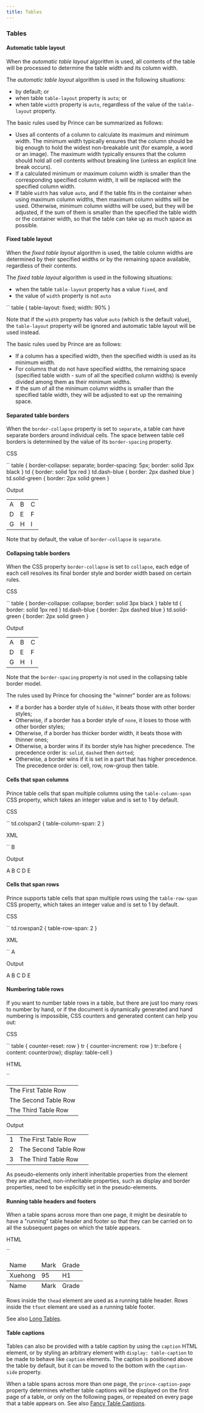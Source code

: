 ```yaml
---
title: Tables
---
```


### Tables

#### Automatic table layout

When the *automatic table layout* algorithm is used, all contents of the table will be processed to determine the table width and its column width.

The *automatic table layout* algorithm is used in the following situations:

-   by default; or
-   when table `table-layout` property is `auto`; or
-   when table `width` property is `auto`, regardless of the value of the `table-layout` property.

The basic rules used by Prince can be summarized as follows:

-   Uses all contents of a column to calculate its maximum and minimum width. The minimum width typically ensures that the column should be big enough to hold the widest non-breakable unit (for example, a word or an image). The maximum width typically ensures that the column should hold all cell contents without breaking line (unless an explicit line break occurs).
-   If a calculated minimum or maximum column width is smaller than the corresponding specified column width, it will be replaced with the specified column width.
-   If table `width` has value `auto`, and if the table fits in the container when using maximum column widths, then maximum column widths will be used. Otherwise, minimum column widths will be used, but they will be adjusted, if the sum of them is smaller than the specified the table width or the container width, so that the table can take up as much space as possible.

#### Fixed table layout

When the *fixed table layout* algorithm is used, the table column widths are determined by their specified widths or by the remaining space available, regardless of their contents.

The *fixed table layout* algorithm is used in the following situations:

-   when the table `table-layout` property has a value `fixed`, and
-   the value of `width` property is not `auto`

``
    table {
        table-layout: fixed;
        width: 90%
    }

Note that if the `width` property has value `auto` (which is the default value), the `table-layout` property will be ignored and automatic table layout will be used instead.

The basic rules used by Prince are as follows:

-   If a column has a specified width, then the specified width is used as its minimum width.
-   For columns that do not have specified widths, the remaining space (specified table width - sum of all the specified column widths) is evenly divided among them as their minimum widths.
-   If the sum of all the minimum column widths is smaller than the specified table width, they will be adjusted to eat up the remaining space.

#### Separated table borders

When the `border-collapse` property is set to `separate`, a table can have separate borders around individual cells. The space between table cell borders is determined by the value of its `border-spacing` property.

CSS

``
    table {
        border-collapse: separate;
        border-spacing: 5px;
        border: solid 3px black
    }
    td { border: solid 1px red }
    td.dash-blue  { border: 2px dashed blue }
    td.solid-green { border: 2px solid green }

Output

|     |     |     |
|-----|-----|-----|
| A   | B   | C   |
| D   | E   | F   |
| G   | H   | I   |

Note that by default, the value of `border-collapse` is `separate`.

#### Collapsing table borders

When the CSS property `border-collapse` is set to `collapse`, each edge of each cell resolves its final border style and border width based on certain rules.

CSS

``
    table {
        border-collapse: collapse;
        border: solid 3px black
    }
    table td { border: solid 1px red }
    td.dash-blue  { border: 2px dashed blue }
    td.solid-green { border: 2px solid green }

Output

|     |     |     |
|-----|-----|-----|
| A   | B   | C   |
| D   | E   | F   |
| G   | H   | I   |

Note that the `border-spacing` property is not used in the collapsing table border model.

The rules used by Prince for choosing the "winner" border are as follows:

-   If a border has a border style of `hidden`, it beats those with other border styles;
-   Otherwise, if a border has a border style of `none`, it loses to those with other border styles;
-   Otherwise, if a border has thicker border width, it beats those with thinner ones;
-   Otherwise, a border wins if its border style has higher precedence. The precedence order is: `solid`, `dashed` then `dotted`;
-   Otherwise, a border wins if it is set in a part that has higher precedence. The precedence order is: cell, row, row-group then table.

#### Cells that span columns

Prince table cells that span multiple columns using the `table-column-span` CSS property, which takes an integer value and is set to 1 by default.

CSS

``
    td.colspan2 { table-column-span: 2 }

XML

``
    <td class="colspan2"> B </td>

Output

A
B
C
D
E

#### Cells that span rows

Prince supports table cells that span multiple rows using the `table-row-span` CSS property, which takes an integer value and is set to 1 by default.

CSS

``
    td.rowspan2 { table-row-span: 2 }

XML

``
    <td class="rowspan2"> A </td>

Output

A
B
C
D
E

#### Numbering table rows

If you want to number table rows in a table, but there are just too many rows to number by hand, or if the document is dynamically generated and hand numbering is impossible, CSS counters and generated content can help you out:

CSS

``
    table { counter-reset: row }
    tr { counter-increment: row }
    tr::before {
        content: counter(row);
        display: table-cell
    }

HTML

``
    <table>
    <tr><td>The First Table Row</td></tr>
    <tr><td>The Second Table Row</td></tr>
    <tr><td>The Third Table Row</td></tr>
    </table>

Output

|     |                      |
|-----|----------------------|
| 1   | The First Table Row  |
| 2   | The Second Table Row |
| 3   | The Third Table Row  |

As pseudo-elements only inherit inheritable properties from the element they are attached, non-inheritable properties, such as display and border properties, need to be explicitly set in the pseudo-elements.

#### Running table headers and footers

When a table spans across more than one page, it might be desirable to have a "running" table header and footer so that they can be carried on to all the subsequent pages on which the table appears.

HTML

``
    <table>
     <thead>
      <tr> <td>Name</td> <td>Mark</td> <td>Grade</td> </tr>
     </thead>
     <tr> <td>Xuehong</td> <td>95</td> <td>H1</td> </tr>
     <!-- other rows for other students -->
     <tfoot>
      <tr> <td>Name</td> <td>Mark</td> <td>Grade</td> </tr>
     </tfoot>
    </table>

Rows inside the `thead` element are used as a running table header. Rows inside the `tfoot` element are used as a running table footer.

See also [Long Tables](long-tables.html#long-tables).

#### Table captions

Tables can also be provided with a table caption by using the `caption` HTML element, or by styling an arbitrary element with `display: table-caption` to be made to behave like `caption` elements. The caption is positioned above the table by default, but it can be moved to the bottom with the `caption-side` property.

When a table spans across more than one page, the `prince-caption-page` property determines whether table captions will be displayed on the first page of a table, or only on the following pages, or repeated on every page that a table appears on. See also [Fancy Table Captions](fancy-table-captions.html#fancy-table-captions).

